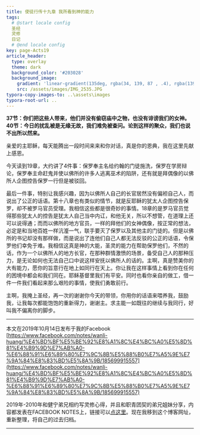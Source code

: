 ```yaml
---
title: 使徒行传十九章 我所看到神的能力
tags: 
  # @start locale config
  圣经
  灵修
  日记
  # @end locale config
key: page-Acts19
article_header:
  type: overlay
  theme: dark
  background_color: '#203028'
  background_image:
    gradient: 'linear-gradient(135deg, rgba(34, 139, 87 , .4), rgba(139, 34, 139, .4))'
    src: /assets/images/IMG_2535.JPG
typora-copy-images-to: ..\assets\images
typora-root-url: ..
---
```


**37节：你们把这些人带来，他们并没有偷窃庙中之物，也没有诽谤我们的女神。
40节：今日的扰乱被是无缘无故，我们难免被查问。论到这样的聚众，我们也说不出所以然来。**

<!--more-->

亲爱的主耶稣，每天能腾出一段时间来来和你对话，真是你的恩典，我在这里先献上感恩。

今天读到19章，大约讲了4件事：保罗奉主名给约翰的门徒施洗，保罗在学房辩论，保罗奉主命赶鬼并使以佛所的许多人逃离巫术的陷阱，还有就是拜偶像的以佛所人企图控告保罗一行但是被驳回。

最后一件事，特别让我感兴趣，因为以佛所人自己的长官居然没有偏袒自己人，而说出了公正的话语。第十八章也有类似的情节，就是反耶稣的犹太人企图控告保罗，却不被罗马官员受理。我相信这些都是很奇妙的事情。18章的是罗马官员觉得那些犹太人的控告是犹太人自己当中内讧，和他无关，所以不想管，在道理上还可以说得通；而而以佛所的地方官员，一样的拜他们的女神偶像，按正常的想法，必定是和当地百姓一样沆瀣一气，联手要灭了保罗以及其他主的门徒的。但是以佛所的书记却没有那样做，而是说出了连他们自己人都无法反驳的公正的话语，令保罗他们幸免于难。我相信这真是神的大能，圣灵的能力在帮助保罗他们，不然的话，作为一个以佛所人的地方长官，在那种群情激愤的场景，备受自己人的那种压力，是无论如何也无法自己口中说这样安抚以佛所人的话的。主啊，真是赞美你的大有能力，愿你的旨意行在地上如同行在天上。你让我在这样事情上看到你在任何的困境中都会和我们同在。耶稣基督里我们有平安。同时也看你亲自的做工，借一件一件我们看起来那么艰险的事情，使我们勇敢前行。

主啊，我掩上圣经，再一次的谢谢你今天的带领，你用你的话语来喂养我，鼓励我，让我每次都能饱饱的重新得力，谢谢主。求主能一如既往的继续与我同行，好叫我不偏离你的脚步。

---

本文在2019年10月14日发布于我的Facebook [https://www.facebook.com/notes/wanli-huang/%E4%BD%BF%E5%BE%92%E8%A1%8C%E4%BC%A0%E5%8D%81%E4%B9%9D%E7%AB%A0-%E6%88%91%E6%89%80%E7%9C%8B%E5%88%B0%E7%A5%9E%E7%9A%84%E8%83%BD%E5%8A%9B/185699915557](https://www.facebook.com/notes/wanli-huang/%E4%BD%BF%E5%BE%92%E8%A1%8C%E4%BC%A0%E5%8D%81%E4%B9%9D%E7%AB%A0-%E6%88%91%E6%89%80%E7%9C%8B%E5%88%B0%E7%A5%9E%E7%9A%84%E8%83%BD%E5%8A%9B/185699915557)

2019年-2010年和健宁弟兄相约写灵修心得，并且和职青团契的弟兄姐妹分享，内容都发表在FACEBOOK NOTES上，链接可以[点这里](https://www.facebook.com/wanli.huang/notes)。现在我移到这个博客网址，重新整理，将自己的过去归档。

---





